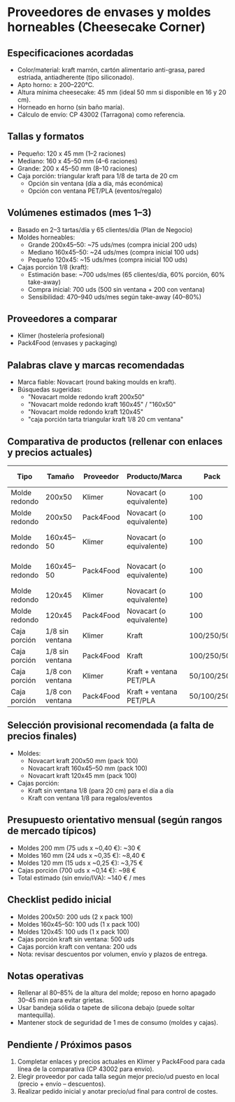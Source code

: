 # Proveedores de envases y moldes horneables (Cheesecake Corner)

## Especificaciones acordadas
- Color/material: kraft marrón, cartón alimentario anti-grasa, pared estriada, antiadherente (tipo siliconado).
- Apto horno: ≥ 200–220°C.
- Altura mínima cheesecake: 45 mm (ideal 50 mm si disponible en 16 y 20 cm).
- Horneado en horno (sin baño maría).
- Cálculo de envío: CP 43002 (Tarragona) como referencia.

## Tallas y formatos
- Pequeño: 120 x 45 mm (1–2 raciones)
- Mediano: 160 x 45–50 mm (4–6 raciones)
- Grande: 200 x 45–50 mm (8–10 raciones)
- Caja porción: triangular kraft para 1/8 de tarta de 20 cm
  - Opción sin ventana (día a día, más económica)
  - Opción con ventana PET/PLA (eventos/regalo)

## Volúmenes estimados (mes 1–3)
- Basado en 2–3 tartas/día y 65 clientes/día (Plan de Negocio)
- Moldes horneables:
  - Grande 200x45–50: ~75 uds/mes (compra inicial 200 uds)
  - Mediano 160x45–50: ~24 uds/mes (compra inicial 100 uds)
  - Pequeño 120x45: ~15 uds/mes (compra inicial 100 uds)
- Cajas porción 1/8 (kraft):
  - Estimación base: ~700 uds/mes (65 clientes/día, 60% porción, 60% take-away)
  - Compra inicial: 700 uds (500 sin ventana + 200 con ventana)
  - Sensibilidad: 470–940 uds/mes según take-away (40–80%)

## Proveedores a comparar
- Klimer (hostelería profesional)
- Pack4Food (envases y packaging)

## Palabras clave y marcas recomendadas
- Marca fiable: Novacart (round baking moulds en kraft).
- Búsquedas sugeridas:
  - "Novacart molde redondo kraft 200x50"
  - "Novacart molde redondo kraft 160x45" / "160x50"
  - "Novacart molde redondo kraft 120x45"
  - "caja porción tarta triangular kraft 1/8 20 cm ventana"

## Comparativa de productos (rellenar con enlaces y precios actuales)
| Tipo | Tamaño | Proveedor | Producto/Marca | Pack | Precio pack | Precio/ud | Altura | Temp. | Enlace | Observaciones |
|------|--------|-----------|----------------|------|-------------|-----------|--------|-------|--------|---------------|
| Molde redondo | 200x50 | Klimer | Novacart (o equivalente) | 100 | | | 50 mm | ≥200°C | | Kraft estriado, anti-grasa |
| Molde redondo | 200x50 | Pack4Food | Novacart (o equivalente) | 100 | | | 50 mm | ≥200°C | | Kraft estriado, anti-grasa |
| Molde redondo | 160x45–50 | Klimer | Novacart (o equivalente) | 100 | | | 45–50 mm | ≥200°C | | Kraft estriado, anti-grasa |
| Molde redondo | 160x45–50 | Pack4Food | Novacart (o equivalente) | 100 | | | 45–50 mm | ≥200°C | | Kraft estriado, anti-grasa |
| Molde redondo | 120x45 | Klimer | Novacart (o equivalente) | 100 | | | 45 mm | ≥200°C | | Kraft estriado, anti-grasa |
| Molde redondo | 120x45 | Pack4Food | Novacart (o equivalente) | 100 | | | 45 mm | ≥200°C | | Kraft estriado, anti-grasa |
| Caja porción | 1/8 sin ventana | Klimer | Kraft | 100/250/500 | | | — | — | | Para porción 1/8 tarta 20 cm |
| Caja porción | 1/8 sin ventana | Pack4Food | Kraft | 100/250/500 | | | — | — | | Para porción 1/8 tarta 20 cm |
| Caja porción | 1/8 con ventana | Klimer | Kraft + ventana PET/PLA | 50/100/250 | | | — | — | | Ventana transparente |
| Caja porción | 1/8 con ventana | Pack4Food | Kraft + ventana PET/PLA | 50/100/250 | | | — | — | | Ventana transparente |

## Selección provisional recomendada (a falta de precios finales)
- Moldes:
  - Novacart kraft 200x50 mm (pack 100)
  - Novacart kraft 160x45–50 mm (pack 100)
  - Novacart kraft 120x45 mm (pack 100)
- Cajas porción:
  - Kraft sin ventana 1/8 (para 20 cm) para el día a día
  - Kraft con ventana 1/8 para regalos/eventos

## Presupuesto orientativo mensual (según rangos de mercado típicos)
- Moldes 200 mm (75 uds x ~0,40 €): ~30 €
- Moldes 160 mm (24 uds x ~0,35 €): ~8,40 €
- Moldes 120 mm (15 uds x ~0,25 €): ~3,75 €
- Cajas porción (700 uds x ~0,14 €): ~98 €
- Total estimado (sin envío/IVA): ~140 € / mes

## Checklist pedido inicial
- Moldes 200x50: 200 uds (2 x pack 100)
- Moldes 160x45–50: 100 uds (1 x pack 100)
- Moldes 120x45: 100 uds (1 x pack 100)
- Cajas porción kraft sin ventana: 500 uds
- Cajas porción kraft con ventana: 200 uds
- Nota: revisar descuentos por volumen, envío y plazos de entrega.

## Notas operativas
- Rellenar al 80–85% de la altura del molde; reposo en horno apagado 30–45 min para evitar grietas.
- Usar bandeja sólida o tapete de silicona debajo (puede soltar mantequilla).
- Mantener stock de seguridad de 1 mes de consumo (moldes y cajas).

## Pendiente / Próximos pasos
1) Completar enlaces y precios actuales en Klimer y Pack4Food para cada línea de la comparativa (CP 43002 para envío).
2) Elegir proveedor por cada talla según mejor precio/ud puesto en local (precio + envío – descuentos).
3) Realizar pedido inicial y anotar precio/ud final para control de costes.
